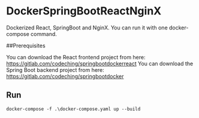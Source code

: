 # DockerSpringBootReactNginX

Dockerized React, SpringBoot and NginX. You can run it with one docker-compose command.

##Prerequisites

You can download the React frontend project from here: https://gitlab.com/codeching/springbootdockerreact
You can download the Spring Boot backend project from here: https://gitlab.com/codeching/springbootdocker


## Run

```
docker-compose -f .\docker-compose.yaml up --build
```

